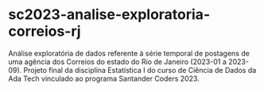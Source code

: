 # sc2023-analise-exploratoria-correios-rj
Análise exploratória de dados referente à série temporal de postagens de uma agência dos Correios do estado do Rio de Janeiro (2023-01 a 2023-09). Projeto final da disciplina Estatística I do curso de Ciência de Dados da Ada Tech vinculado ao programa Santander Coders 2023.
